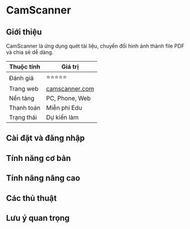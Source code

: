# CamScanner

## Giới thiệu

CamScanner là ứng dụng quét tài liệu, chuyển đổi hình ảnh thành file PDF và chia sẻ dễ dàng.

| Thuộc tính         | Giá trị                                  |
|--------------------|------------------------------------------|
| Đánh giá           | ⭐⭐⭐⭐⭐                                   |
| Trang web          | [camscanner.com](https://camscanner.com) |
| Nền tảng           | PC, Phone, Web                           |
| Thanh toán         | Miễn phí Edu                             |
| Trạng thái         | Dự kiến làm                              |

## Cài đặt và đăng nhập

## Tính năng cơ bản

## Tính năng nâng cao

## Các thủ thuật

## Lưu ý quan trọng
